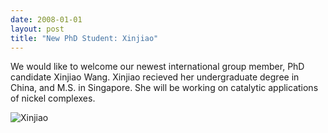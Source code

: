```yaml
---
date: 2008-01-01
layout: post
title: "New PhD Student: Xinjiao"
---
```


We would like to welcome our newest international group member, PhD candidate Xinjiao Wang. 
Xinjiao recieved her undergraduate degree in China, and M.S. in Singapore. 
She will be working on catalytic applications of nickel complexes.  

![Xinjiao](img/XinjiaoConf.jpg)